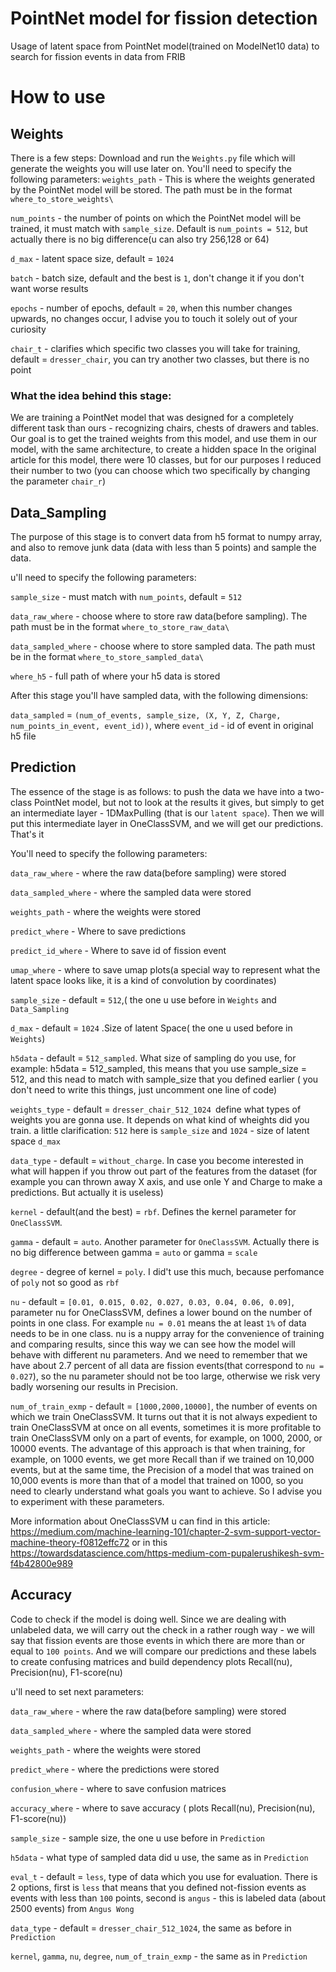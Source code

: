 # PointNet model for fission detection
Usage of latent space from PointNet model(trained on ModelNet10 data) to search for fission events  in data from FRIB
# How to use 
## Weights
There is a few steps:
Download and run the `Weights.py` file which will generate the weights you will use later on. 
You'll need to specify the following parameters:
`weights_path` - This is where the weights generated by the PointNet model will be stored.
The path must be in the format `where_to_store_weights\`

`num_points` -  the number of points on which the PointNet model will be trained, it must match
with `sample_size`. Default is `num_points = 512`, but actually there is no big difference(u can also try 256,128 or 64)

`d_max`  - latent space size, default = `1024`

`batch` - batch size, default and the best is `1`, don't change it if you don't want worse results

`epochs` - number of epochs, default = `20`, when this number changes upwards, no changes occur, I advise you to touch it solely out of your curiosity

`chair_t` - clarifies which specific two classes you will take for training, default = `dresser_chair`, you can try another two classes, but there is no point

### What the idea behind this stage:

We are training a PointNet model that was designed for a completely different task than ours - recognizing chairs, chests of drawers and tables. 
Our goal is to get the trained weights from this model, and use them in our model, with the same architecture, to create a hidden space
In the original article for this model, there were 10 classes, but for our purposes I reduced their number to two 
(you can choose which two specifically by changing the parameter `chair_r`)

## Data_Sampling

The purpose of this stage is to convert data from h5 format to numpy array, and also to remove junk data (data with less than 5 points) 
and sample the data.

u'll need to specify the following parameters:

`sample_size` - must match with `num_points`, default = `512` 

`data_raw_where` -  choose where to store raw data(before sampling). The path must be in the format `where_to_store_raw_data\`

`data_sampled_where` - choose where to store sampled data. The path must be in the format `where_to_store_sampled_data\`

`where_h5` - full path of where your h5 data is stored

After this stage you'll have sampled data, with the following dimensions:

`data_sampled` = `(num_of_events, sample_size, (X, Y, Z, Charge, num_points_in_event, event_id))`, where `event_id` - id of event in original h5 file

## Prediction 

The essence of the stage is as follows: to push the data we have into a two-class PointNet model, 
but not to look at the results it gives, but simply to get an intermediate layer - 1DMaxPulling (that is our `latent space`). 
Then we will put this intermediate layer in OneClassSVM, and we will get our predictions. That's it

You'll need to specify the following parameters:

`data_raw_where` - where the raw data(before sampling) were stored

`data_sampled_where` - where the sampled data were stored

`weights_path` - where the weights were stored

`predict_where` - Where to save predictions

`predict_id_where` - Where to save id of fission event

`umap_where` -  where to save umap plots(a special way to represent what the latent space looks like, it is a kind of convolution by coordinates)

`sample_size` - default = `512`,( the one u use before in `Weights` and `Data_Sampling`

`d_max` - default = `1024`  .Size of latent Space( the one u used before in `Weights`)

`h5data` - default = `512_sampled`. What size of sampling do you use, for example: h5data = 512_sampled, this means that you use sample_size = 512, 
and this nead to match with sample_size that you defined earlier ( you don't need to write this things, just uncomment one line of code)

`weights_type` - default = `dresser_chair_512_1024 `define what types of weights you are gonna use. It depends on what kind of wheights did you train. 
a little clarification: `512` here is `sample_size` and `1024` - size of latent space `d_max`

`data_type` - default = `without_charge`. In case  you become interested in what will happen if you throw out part of the features from the dataset
(for example you can thrown away X axis, and use onle Y and Charge to make a predictions. But actually it is useless)

`kernel` - default(and the best) = `rbf`. Defines the kernel parameter for `OneClassSVM`.

`gamma` - default = `auto`. Another parameter for `OneClassSVM`. Actually there is no big difference between gamma = `auto` or gamma = `scale`

`degree` - degree of kernel = `poly`. I did't use this much, because perfomance of `poly` not so good as `rbf`

`nu` - default = `[0.01, 0.015, 0.02, 0.027, 0.03, 0.04, 0.06, 0.09]`, parameter nu for OneClassSVM, defines a lower bound on the number of points in one class. For example `nu = 0.01` means the at least `1%` of data needs to be in one class. nu is a nuppy array for the convenience of training and comparing results, since this way we can see how the model will behave with different nu parameters. And we need to remember that we have about 2.7 percent of all data are fission events(that correspond to `nu = 0.027`),  so the nu parameter should not be too large, otherwise we risk very badly worsening our results in Precision.

`num_of_train_exmp` - default = `[1000,2000,10000]`, the number of events on which we train OneClassSVM. It turns out that it is not always expedient to train OneClassSVM at once on all events, sometimes it is more profitable to train OneClassSVM only on a part of events, for example, on 1000, 2000, or 10000 events. The advantage of this approach is that when training, for example, on 1000 events, we get more Recall than if we trained on 10,000 events, but at the same time, the Precision of a model that was trained on 10,000 events is more than that of a model that trained on 1000, so you need to clearly understand what goals you want to achieve. So I advise you to experiment with these parameters.

More information about OneClassSVM u can find in this article: https://medium.com/machine-learning-101/chapter-2-svm-support-vector-machine-theory-f0812effc72 or in this https://towardsdatascience.com/https-medium-com-pupalerushikesh-svm-f4b42800e989

## Accuracy 

Code to check if the model is doing well. Since we are dealing with unlabeled data, we will carry out the check in a rather rough way - we will say that fission events are those events in which there are more than or equal to `100 points`. And we will compare our predictions and these labels to create confusing matrices and build dependency plots Recall(nu), Precision(nu), F1-score(nu)

u'll need to set next parameters:

`data_raw_where` - where the raw data(before sampling) were stored

`data_sampled_where` - where the sampled data were stored

`weights_path` - where the weights were stored

`predict_where` - where the predictions were stored

`confusion_where` - where to save confusion matrices 

`accuracy_where` - where to save accuracy ( plots Recall(nu), Precision(nu), F1-score(nu))

`sample_size`  - sample size, the one u use before in `Prediction`

`h5data` - what type of sampled data did u use, the same as in `Prediction`

`eval_t` - default = `less`, type of data which you use for evaluation. There is 2 options, first is `less` that means that you defined not-fission 
events as events with less than `100` points, second is `angus` - this is labeled data (about 2500 events) from `Angus Wong`

`data_type` - default = `dresser_chair_512_1024`, the same as before in `Prediction`

`kernel`, `gamma`, `nu`, `degree`, `num_of_train_exmp` - the same as in `Prediction`








